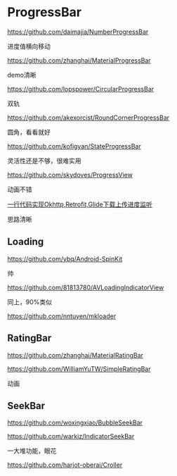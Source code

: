 # ProgressBar

https://github.com/daimajia/NumberProgressBar

进度值横向移动

https://github.com/zhanghai/MaterialProgressBar

demo清晰

https://github.com/lopspower/CircularProgressBar

双轨

https://github.com/akexorcist/RoundCornerProgressBar

圆角，看看就好

https://github.com/kofigyan/StateProgressBar

灵活性还是不够，很难实用

https://github.com/skydoves/ProgressView

动画不错



[一行代码实现Okhttp,Retrofit,Glide下载上传进度监听](https://juejin.cn/post/6844903481057230856#heading-9)

思路清晰

## Loading

https://github.com/ybq/Android-SpinKit

帅

https://github.com/81813780/AVLoadingIndicatorView

同上，90%类似

https://github.com/nntuyen/mkloader

## RatingBar

https://github.com/zhanghai/MaterialRatingBar

https://github.com/WilliamYuTW/SimpleRatingBar

动画

## SeekBar

https://github.com/woxingxiao/BubbleSeekBar

https://github.com/warkiz/IndicatorSeekBar

一大堆功能，眼花

https://github.com/harjot-oberai/Croller